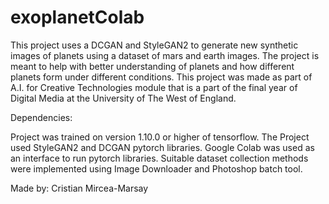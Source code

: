 # exoplanetColab
This project uses a DCGAN and StyleGAN2 to generate new synthetic images of planets using a dataset of mars and earth images. The project is meant to help with better understanding of planets and how different planets form under different conditions. This project was made as part of  A.I. for Creative Technologies module that is a part of the final year of Digital Media at the University of The West of England.

Dependencies:

Project was trained on version 1.10.0 or higher of tensorflow.
The Project used StyleGAN2 and DCGAN pytorch libraries.
Google Colab was used as an interface to run pytorch libraries.
Suitable dataset collection methods were implemented using Image Downloader and Photoshop batch tool.


Made by: Cristian Mircea-Marsay

